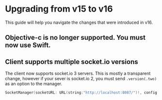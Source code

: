 # Upgrading from v15 to v16

This guide will help you navigate the changes that were introduced in v16.

## Objective-c is no longer supported. You must now use Swift.

## Client supports multiple socket.io versions

The client now supports socket.io 3 servers. This is mostly a transparent change, however if your sever
is socket.io 2, you must send `.version(.two)` as an option to the manager.

```swift
SocketManager(socketURL: URL(string:"http://localhost:8087/")!, config: [.version(.two)])
```


